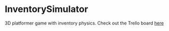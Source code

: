 # InventorySimulator
3D platformer game with inventory physics. Check out the Trello board [here](https://trello.com/b/zJ4YB0V7/inventory-simulator)
